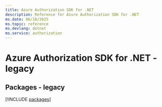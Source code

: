```yaml
---
title: Azure Authorization SDK for .NET
description: Reference for Azure Authorization SDK for .NET
ms.date: 06/18/2025
ms.topic: reference
ms.devlang: dotnet
ms.service: authorization
---
```

# Azure Authorization SDK for .NET - legacy
## Packages - legacy
[!INCLUDE [packages](authorization-index.md)]